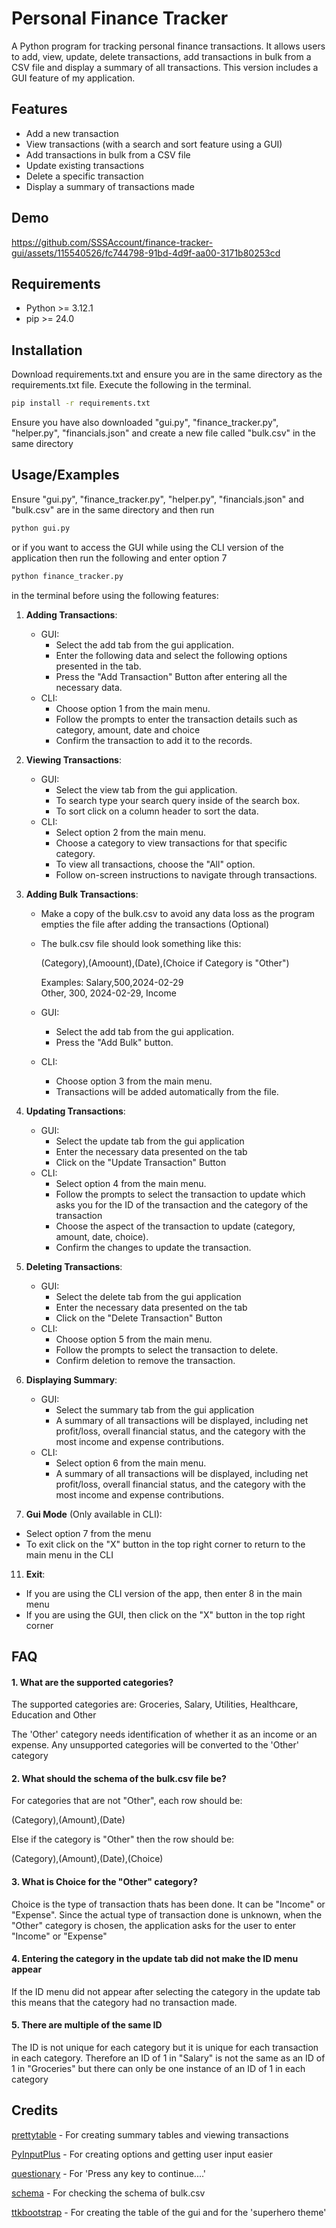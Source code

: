 # Personal Finance Tracker

A Python program for tracking personal finance transactions. It allows users to add, view, update, delete transactions, add transactions in bulk from a CSV file and display a summary of all transactions. This version includes a GUI feature of my application.


## Features

- Add a new transaction
- View transactions (with a search and sort feature using a GUI)
- Add transactions in bulk from a CSV file
- Update existing transactions
- Delete a specific transaction
- Display a summary of transactions made

## Demo

https://github.com/SSSAccount/finance-tracker-gui/assets/115540526/fc744798-91bd-4d9f-aa00-3171b80253cd

## Requirements
- Python >= 3.12.1
- pip >= 24.0

## Installation

Download requirements.txt and ensure you are in the same directory as the requirements.txt file. Execute the following in the terminal.

```bash
pip install -r requirements.txt
```

Ensure you have also downloaded "gui.py", "finance_tracker.py", "helper.py", "financials.json" and create a new file called
"bulk.csv" in the same directory

## Usage/Examples

Ensure "gui.py", "finance_tracker.py", "helper.py", "financials.json" and "bulk.csv" are in the same directory and then run 
```bash
python gui.py
```

or if you want to access the GUI while using the CLI version of the application then run the following and enter option 7
```bash
python finance_tracker.py
```

in the terminal before using the following features:

1. **Adding Transactions**:
   - GUI:
      - Select the add tab from the gui application.
      - Enter the following data and select the following options presented in the tab.
      - Press the "Add Transaction" Button after entering all the necessary data.
   - CLI:
      - Choose option 1 from the main menu.
      - Follow the prompts to enter the transaction details such as category, amount, date and choice
      - Confirm the transaction to add it to the records.

2. **Viewing Transactions**:
   - GUI:
      - Select the view tab from the gui application.
      - To search type your search query inside of the search box.
      - To sort click on a column header to sort the data.
   - CLI:
      - Select option 2 from the main menu.
      - Choose a category to view transactions for that specific category.
      - To view all transactions, choose the "All" option.
      - Follow on-screen instructions to navigate through transactions.
     
4. **Adding Bulk Transactions**:
   - Make a copy of the bulk.csv to avoid any data loss as the program empties the file after adding the transactions (Optional)
   - The bulk.csv file should look something like this:
      
      (Category),(Amoount),(Date),(Choice if Category is "Other")

      Examples:
        Salary,500,2024-02-29\
        Other, 300, 2024-02-29, Income 

   - GUI:
      - Select the add tab from the gui application.
      - Press the "Add Bulk" button.
   - CLI:
      - Choose option 3 from the main menu.
      - Transactions will be added automatically from the file.

5. **Updating Transactions**:
   - GUI:
      - Select the update tab from the gui application
      - Enter the necessary data presented on the tab
      - Click on the "Update Transaction" Button
   - CLI:
      - Select option 4 from the main menu.
      - Follow the prompts to select the transaction to update which asks you for the ID of the transaction and the category of the transaction
      - Choose the aspect of the transaction to update (category, amount, date, choice).
      - Confirm the changes to update the transaction.

7. **Deleting Transactions**:
   - GUI:
      - Select the delete tab from the gui application
      - Enter the necessary data presented on the tab
      - Click on the "Delete Transaction" Button
   - CLI:
      - Choose option 5 from the main menu.
      - Follow the prompts to select the transaction to delete.
      - Confirm deletion to remove the transaction.

9. **Displaying Summary**:
   - GUI:
      - Select the summary tab from the gui application
      - A summary of all transactions will be displayed, including net profit/loss, overall financial status, and the category with the most income and expense contributions.
   - CLI:
      - Select option 6 from the main menu.
      - A summary of all transactions will be displayed, including net profit/loss, overall financial status, and the category with the most income and expense contributions.   


11. **Gui Mode** (Only available in CLI):
   - Select option 7 from the menu
   - To exit click on the "X" button in the top right corner to return to the main menu in the CLI

11. **Exit**:
   - If you are using the CLI version of the app, then enter 8 in the main menu
   - If you are using the GUI, then click on the "X" button in the top right corner 

## FAQ

#### 1. What are the supported categories?

The supported categories are:
Groceries, Salary, Utilities, Healthcare, Education and Other

The 'Other' category needs identification of whether it as an income or an expense. Any unsupported categories will be converted to the 'Other' category

#### 2. What should the schema of the bulk.csv file be?

For categories that are not "Other", each row should be:

(Category),(Amount),(Date)

Else if the category is "Other" then the row should be:

(Category),(Amount),(Date),(Choice)

#### 3. What is Choice for the "Other" category?

Choice is the type of transaction thats has been done. It can be "Income" or "Expense". Since the actual type of transaction done is unknown,
when the "Other" category is chosen, the application asks for the user to enter "Income" or "Expense" 

#### 4. Entering the category in the update tab did not make the ID menu appear

If the ID menu did not appear after selecting the category in the update tab this means that the category had no transaction made.

#### 5. There are multiple of the same ID

The ID is not unique for each category but it is unique for each transaction in each category. Therefore an ID of 1 in "Salary" is not the same
as an ID of 1 in "Groceries" but there can only be one instance of an ID of 1 in each category

## Credits

[prettytable](https://github.com/jazzband/prettytable) - For creating summary tables and viewing transactions

[PyInputPlus](https://github.com/asweigart/pyinputplus) - For creating options and getting user input easier

[questionary](https://github.com/tmbo/questionary) - For 'Press any key to continue....'

[schema](https://github.com/keleshev/schema) - For checking the schema of bulk.csv

[ttkbootstrap](https://github.com/israel-dryer/ttkbootstrap) - For creating the table of the gui and for the 'superhero theme'
